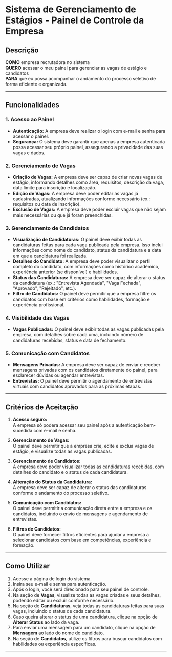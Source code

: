 # Sistema de Gerenciamento de Estágios - Painel de Controle da Empresa

## Descrição

**COMO** empresa recrutadora no sistema  
**QUERO** acessar o meu painel para gerenciar as vagas de estágio e candidatos  
**PARA** que eu possa acompanhar o andamento do processo seletivo de forma eficiente e organizada.

---

## Funcionalidades

### 1. **Acesso ao Painel**
   - **Autenticação:** A empresa deve realizar o login com e-mail e senha para acessar o painel.
   - **Segurança:** O sistema deve garantir que apenas a empresa autenticada possa acessar seu próprio painel, assegurando a privacidade das suas vagas e dados.

### 2. **Gerenciamento de Vagas**
   - **Criação de Vagas:** A empresa deve ser capaz de criar novas vagas de estágio, informando detalhes como área, requisitos, descrição da vaga, data limite para inscrição e localização.
   - **Edição de Vagas:** A empresa deve poder editar as vagas já cadastradas, atualizando informações conforme necessário (ex.: requisitos ou data de inscrição).
   - **Exclusão de Vagas:** A empresa deve poder excluir vagas que não sejam mais necessárias ou que já foram preenchidas.

### 3. **Gerenciamento de Candidatos**
   - **Visualização de Candidaturas:** O painel deve exibir todas as candidaturas feitas para cada vaga publicada pela empresa. Isso inclui informações como nome do candidato, status da candidatura e a data em que a candidatura foi realizada.
   - **Detalhes do Candidato:** A empresa deve poder visualizar o perfil completo do candidato, com informações como histórico acadêmico, experiência anterior (se disponível) e habilidades.
   - **Status das Candidaturas:** A empresa deve ser capaz de alterar o status da candidatura (ex.: "Entrevista Agendada", "Vaga Fechada", "Aprovado", "Rejeitado", etc.).
   - **Filtro de Candidatos:** O painel deve permitir que a empresa filtre os candidatos com base em critérios como habilidades, formação e experiência profissional.

### 4. **Visibilidade das Vagas**
   - **Vagas Publicadas:** O painel deve exibir todas as vagas publicadas pela empresa, com detalhes sobre cada uma, incluindo número de candidaturas recebidas, status e data de fechamento.

### 5. **Comunicação com Candidatos**
   - **Mensagens Privadas:** A empresa deve ser capaz de enviar e receber mensagens privadas com os candidatos diretamente do painel, para esclarecer dúvidas ou agendar entrevistas.
   - **Entrevistas:** O painel deve permitir o agendamento de entrevistas virtuais com candidatos aprovados para as próximas etapas.

---

## Critérios de Aceitação

1. **Acesso seguro:**  
   A empresa só poderá acessar seu painel após a autenticação bem-sucedida com e-mail e senha.

2. **Gerenciamento de Vagas:**  
   O painel deve permitir que a empresa crie, edite e exclua vagas de estágio, e visualize todas as vagas publicadas.

3. **Gerenciamento de Candidatos:**  
   A empresa deve poder visualizar todas as candidaturas recebidas, com detalhes do candidato e o status de cada candidatura.

4. **Alteração do Status da Candidatura:**  
   A empresa deve ser capaz de alterar o status das candidaturas conforme o andamento do processo seletivo.

5. **Comunicação com Candidatos:**  
   O painel deve permitir a comunicação direta entre a empresa e os candidatos, incluindo o envio de mensagens e agendamento de entrevistas.

6. **Filtros de Candidatos:**  
   O painel deve fornecer filtros eficientes para ajudar a empresa a selecionar candidatos com base em competências, experiência e formação.

---

## Como Utilizar

1. Acesse a página de login do sistema.
2. Insira seu e-mail e senha para autenticação.
3. Após o login, você será direcionado para seu painel de controle.
4. Na seção de **Vagas**, visualize todas as vagas criadas e seus detalhes, podendo editar ou excluir conforme necessário.
5. Na seção de **Candidaturas**, veja todas as candidaturas feitas para suas vagas, incluindo o status de cada candidatura.
6. Caso queira alterar o status de uma candidatura, clique na opção de **Alterar Status** ao lado da vaga.
7. Para enviar uma mensagem para um candidato, clique na opção de **Mensagem** ao lado do nome do candidato.
8. Na seção de **Candidatos**, utilize os filtros para buscar candidatos com habilidades ou experiência específicas.

---